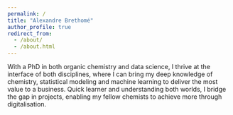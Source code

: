 ```yaml
---
permalink: /
title: "Alexandre Brethomé"
author_profile: true
redirect_from: 
  - /about/
  - /about.html
---
```


With a PhD in both organic chemistry and data science, I thrive at the interface of both disciplines, 
where I can bring my deep knowledge of chemistry, statistical modeling and machine learning to deliver 
the most value to a business. Quick learner and understanding both worlds, I bridge the gap in projects,
enabling my fellow chemists to achieve more through digitalisation. 

